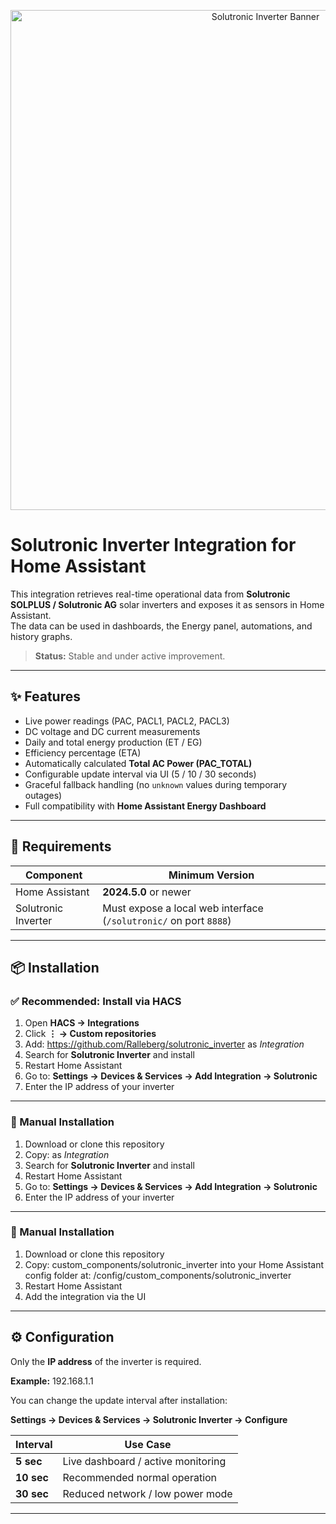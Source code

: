 <p align="center">
  <img src="https://raw.githubusercontent.com/Ralleberg/solutronic_inverter/main/custom_components/solutronic_inverter/icons/banner.png" width="800" alt="Solutronic Inverter Banner">
</p>

# Solutronic Inverter Integration for Home Assistant

This integration retrieves real-time operational data from **Solutronic SOLPLUS / Solutronic AG** solar inverters and exposes it as sensors in Home Assistant.  
The data can be used in dashboards, the Energy panel, automations, and history graphs.

> **Status:** Stable and under active improvement.

---

## ✨ Features

- Live power readings (PAC, PACL1, PACL2, PACL3)
- DC voltage and DC current measurements
- Daily and total energy production (ET / EG)
- Efficiency percentage (ETA)
- Automatically calculated **Total AC Power (PAC_TOTAL)**
- Configurable update interval via UI (5 / 10 / 30 seconds)
- Graceful fallback handling (no `unknown` values during temporary outages)
- Full compatibility with **Home Assistant Energy Dashboard**

---

## 🔧 Requirements

| Component | Minimum Version |
|----------|----------------|
| Home Assistant | **2024.5.0** or newer |
| Solutronic Inverter | Must expose a local web interface (`/solutronic/` on port `8888`) |

---

## 📦 Installation

### ✅ Recommended: Install via HACS

1. Open **HACS → Integrations**
2. Click **⋮ → Custom repositories**
3. Add: https://github.com/Ralleberg/solutronic_inverter as *Integration*
4. Search for **Solutronic Inverter** and install
5. Restart Home Assistant
6. Go to:
**Settings → Devices & Services → Add Integration → Solutronic**
7. Enter the IP address of your inverter

---

### 📁 Manual Installation

1. Download or clone this repository
2. Copy: as *Integration*
4. Search for **Solutronic Inverter** and install
5. Restart Home Assistant
6. Go to:
**Settings → Devices & Services → Add Integration → Solutronic**
7. Enter the IP address of your inverter

---

### 📁 Manual Installation

1. Download or clone this repository
2. Copy: custom_components/solutronic_inverter into your Home Assistant config folder at: /config/custom_components/solutronic_inverter
3. Restart Home Assistant
4. Add the integration via the UI

---

## ⚙️ Configuration

Only the **IP address** of the inverter is required.

**Example:**
192.168.1.1

You can change the update interval after installation:

**Settings → Devices & Services → Solutronic Inverter → Configure**

| Interval | Use Case |
|---------|-----------|
| **5 sec** | Live dashboard / active monitoring |
| **10 sec** | Recommended normal operation |
| **30 sec** | Reduced network / low power mode |

---